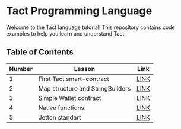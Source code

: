 # Tact Programming Language

Welcome to the Tact language tutorial! This repository contains code examples to help you learn and understand Tact.

## Table of Contents

| Number  | Lesson | Link |
| ------------- | ------------- | ------------- |
| 1  | First Tact smart-contract| [LINK](./lesson1/)  |
| 2  | Map structure and StringBuilders| [LINK](./lesson2/)  |
| 3  | Simple Wallet contract| [LINK](./lesson3/)  |
| 4  | Native functions| [LINK](./lesson4/)  |
| 5  | Jetton standart| [LINK](./lesson5/)  |


